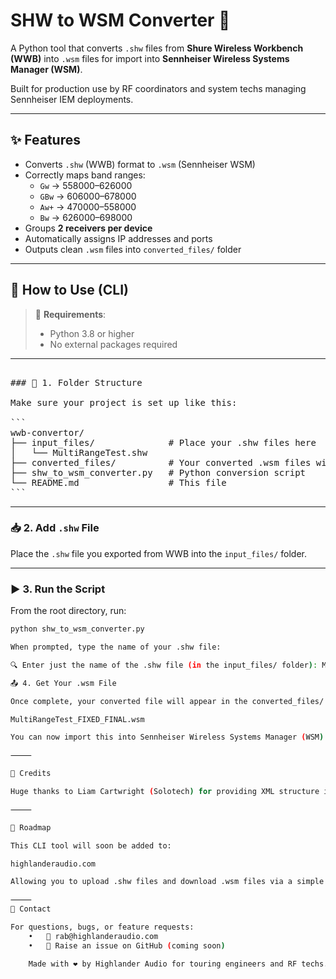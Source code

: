 # SHW to WSM Converter 🔁

A Python tool that converts `.shw` files from **Shure Wireless Workbench (WWB)** into `.wsm` files for import into **Sennheiser Wireless Systems Manager (WSM)**.

Built for production use by RF coordinators and system techs managing Sennheiser IEM deployments.

---

## ✨ Features

- Converts `.shw` (WWB) format to `.wsm` (Sennheiser WSM)
- Correctly maps band ranges:
  - `Gw` → 558000–626000  
  - `GBw` → 606000–678000  
  - `Aw+` → 470000–558000  
  - `Bw` → 626000–698000  
- Groups **2 receivers per device**
- Automatically assigns IP addresses and ports
- Outputs clean `.wsm` files into `converted_files/` folder

---

## 🧪 How to Use (CLI)

> 🐍 **Requirements**:
> - Python 3.8 or higher  
> - No external packages required

---

<pre lang="markdown">

### 📁 1. Folder Structure

Make sure your project is set up like this:

```
wwb-convertor/
├── input_files/              # Place your .shw files here
│   └── MultiRangeTest.shw
├── converted_files/          # Your converted .wsm files will appear here
├── shw_to_wsm_converter.py   # Python conversion script
└── README.md                 # This file
```
</pre>

---

### 📥 2. Add `.shw` File

Place the `.shw` file you exported from WWB into the `input_files/` folder.

---

### ▶️ 3. Run the Script

From the root directory, run:

```bash
python shw_to_wsm_converter.py

When prompted, type the name of your .shw file:

🔍 Enter just the name of the .shw file (in the input_files/ folder): MultiRangeTest.shw

📤 4. Get Your .wsm File

Once complete, your converted file will appear in the converted_files/ folder:

MultiRangeTest_FIXED_FINAL.wsm

You can now import this into Sennheiser Wireless Systems Manager (WSM).

⸻

🙌 Credits

Huge thanks to Liam Cartwright (Solotech) for providing XML structure insight and supporting the testing and formatting of this converter for real-world WSM deployments.

⸻

🚀 Roadmap

This CLI tool will soon be added to:

highlanderaudio.com

Allowing you to upload .shw files and download .wsm files via a simple web interface.

⸻
💬 Contact

For questions, bugs, or feature requests:
	•	🔗 rab@highlanderaudio.com
	•	💬 Raise an issue on GitHub (coming soon)

    Made with ❤️ by Highlander Audio for touring engineers and RF techs.
